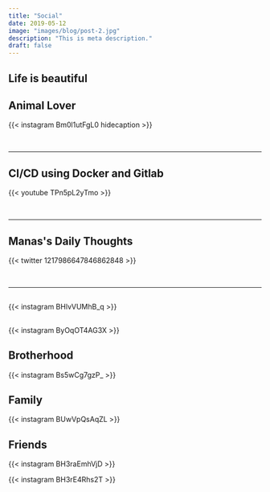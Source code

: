 ```yaml
---
title: "Social"
date: 2019-05-12
image: "images/blog/post-2.jpg"
description: "This is meta description."
draft: false
---
```


Life is beautiful
---

## Animal Lover

{{< instagram Bm0l1utFgL0 hidecaption >}}

<br>

---

## CI/CD using Docker and Gitlab

{{< youtube TPn5pL2yTmo >}}

<br>

---

## Manas's Daily Thoughts

{{< twitter 1217986647846862848 >}}

<br>

---

## 

{{< instagram BHlvVUMhB_q >}}

##

{{< instagram ByOqOT4AG3X >}}


## Brotherhood

{{< instagram Bs5wCg7gzP_ >}}


## Family

{{< instagram BUwVpQsAqZL >}}

## Friends 

{{< instagram BH3raEmhVjD >}}

{{< instagram BH3rE4Rhs2T >}}
